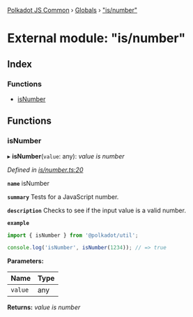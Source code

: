 [Polkadot JS Common](../README.md) › [Globals](../globals.md) › ["is/number"](_is_number_.md)

# External module: "is/number"

## Index

### Functions

* [isNumber](_is_number_.md#isnumber)

## Functions

###  isNumber

▸ **isNumber**(`value`: any): *value is number*

*Defined in [is/number.ts:20](https://github.com/polkadot-js/common/blob/b7635d7e/packages/util/src/is/number.ts#L20)*

**`name`** isNumber

**`summary`** Tests for a JavaScript number.

**`description`** 
Checks to see if the input value is a valid number.

**`example`** 
<BR>

```javascript
import { isNumber } from '@polkadot/util';

console.log('isNumber', isNumber(1234)); // => true
```

**Parameters:**

Name | Type |
------ | ------ |
`value` | any |

**Returns:** *value is number*
